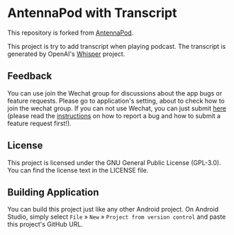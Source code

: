 # AntennaPod with Transcript

This repository is forked from [AntennaPod](https://github.com/AntennaPod/AntennaPod). 

This project is try to add transcript when playing podcast. The transcript is generated by OpenAI's [Whisper](https://github.com/openai/whisper) project.


## Feedback
You can use join the Wechat group for discussions about the app bugs or feature requests.
Please go to application's setting, about to check how to join the wechat group.
If you can not use Wechat, you can just submit [here](https://github.com/RunWithAI/AntennaPod/issues) (please read the [instructions](https://github.com/RunWithAI/AntennaPod/blob/master/CONTRIBUTING.md) on how to report a bug and how to submit a feature request first!).

## License

This project is licensed under the GNU General Public License (GPL-3.0). You can find the license text in the LICENSE file.

## Building Application

You can build this project just like any other Android project. On Android Studio, simply select `File` » `New` » `Project from version control` and paste this project's GitHub URL.

